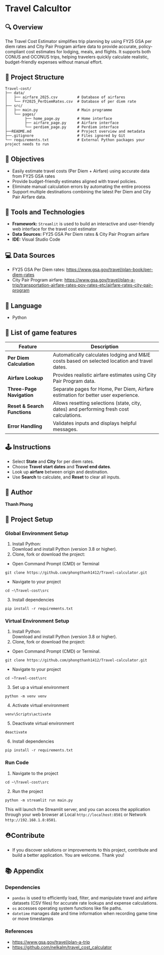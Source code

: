 # Travel Calcultor

## 🔍 Overview

The Travel Cost Estimator simplifies trip planning by using FY25 GSA per diem rates and City Pair Program airfare data to provide accurate, policy-compliant cost estimates for lodging, meals, and flights. It supports both CONUS and OCONUS trips, helping travelers quickly calculate realistic, budget-friendly expenses without manual effort.


## 📁 Project Structure

```text
Travel-cost/
├── data/
│   ├── airfare_2025.csv         # Database of airfares
│   └── FY2025_PerDiemRates.csv  # Database of per diem rate
├── src/
│   ├── main.py                  # Main programme
│   └── pages/
│        ├── home_page.py        # Home interface
│        ├── airfare_page.py     # Airfare interface
│        └── perdiem_page.py     # Perdiem interface
├──README.md                     # Project overview and metadata
├──.gitignore                    # Files ignored by Git
└── requirements.txt             # External Python packages your project needs to run
```

## 📌 Objectives

- Easily estimate travel costs (Per Diem + Airfare) using accurate data from FY25 GSA rates
- Provide budget-friendly estimates aligned with travel policies.
- Eliminate manual calculation errors by automating the entire process
- Support multiple destinations combining the latest Per Diem and City Pair Airfare data.

## 🧰 Tools and Technologies

- **Framework:** `Streamlit` is used to build an interactive and user-friendly web interface for the travel cost estimator  
- **Data Sources:** FY25 GSA Per Diem rates & City Pair Program airfare  
- **IDE:** Visual Studio Code
## 💻 Data Sources
- FY25 GSA Per Diem rates: https://www.gsa.gov/travel/plan-book/per-diem-rates
- City Pair Program airfare: https://www.gsa.gov/travel/plan-a-trip/transportation-airfare-rates-pov-rates-etc/airfare-rates-city-pair-program
## 📕 Language
- Python 
 
## 📄 List of game features

| Feature                     | Description |
|-----------------------------|-------------|
| **Per Diem Calculation**    | Automatically calculates lodging and M&IE costs based on selected location and travel dates. |
| **Airfare Lookup**          | Provides realistic airfare estimates using City Pair Program data. |
| **Three-Page Navigation**     | Separate pages for Home, Per Diem, Airfare estimation for better user experience. |
| **Reset & Search Functions**| Allows resetting selections (state, city, dates) and performing fresh cost calculations. |
| **Error Handling**          | Validates inputs and displays helpful messages. |


## 🕹️ Instructions
- Select **State** and **City** for per diem rates.
- Choose **Travel start dates** and **Travel end dates**.
- Look up **airfare** between origin and destination.
- Use **Search** to calculate, and **Reset** to clear all inputs.

## 👥 Author

  **Thanh Phong**

## 🤖 Project Setup
### Global Environment Setup
1. Install Python: <br>
Download and install Python (version 3.8 or higher).
2. Clone, fork or download the project:
- Open Command Prompt (CMD) or Terminal
```
git clone https://github.com/phongthanh1412/Travel-calculator.git
```
- Navigate to your project
```
cd ~\Travel-cost\src
```
3. Install dependencies
```
pip install -r requirements.txt
```
### Virtual Environment Setup
1. Install Python: <br>
Download and install Python (version 3.8 or higher).
2. Clone, fork or download the project: <br>
- Open Command Prompt (CMD) or Terminal.
```
git clone https://github.com/phongthanh1412/Travel-calculator.git
```
- Navigate to your project
```
cd ~Travel-cost\src
```
3. Set up a virtual environment
```
python -m venv venv
```
4. Activate virtual environment
```
venv\Scripts\activate
```
5. Deactivate virtual environment
```
deactivate
```
6. Install dependencies
```
pip install -r requirements.txt
```
### Run Code
1. Navigate to the project 
```
cd ~\Travel-cost\src
```
2. Run the project
```
python -m streamlit run main.py
```
This will launch the Streamlit server, and you can access the application through your web browser at Local `http://localhost:8501` or Network `http://192.168.1.8:8501`.
## ⛑️Contribute
- If you discover solutions or improvements to this project, contribute and build a better application. You are welcome. Thank you!
## 📚 Appendix 
### Dependencies
- `pandas` is used to efficiently load, filter, and manipulate travel and airfare datasets (CSV files) for accurate rate lookups and expense calculations.
- `os` accesses operating system functions like file paths.
- `datetime` manages date and time information when recording game time or move timestamps
### References
- https://www.gsa.gov/travel/plan-a-trip
- https://github.com/nelkalm/travel_cost_calculator
